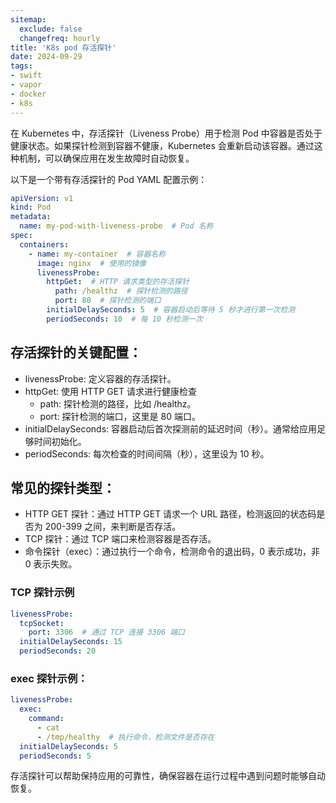 ```yaml
---
sitemap:
  exclude: false
  changefreq: hourly
title: 'K8s pod 存活探针'
date: 2024-09-29
tags:
- swift
- vapor
- docker
- k8s
---
```


在 Kubernetes 中，存活探针（Liveness Probe）用于检测 Pod 中容器是否处于健康状态。如果探针检测到容器不健康，Kubernetes 会重新启动该容器。通过这种机制，可以确保应用在发生故障时自动恢复。


以下是一个带有存活探针的 Pod YAML 配置示例：

```yaml
apiVersion: v1
kind: Pod
metadata:
  name: my-pod-with-liveness-probe  # Pod 名称
spec:
  containers:
    - name: my-container  # 容器名称
      image: nginx  # 使用的镜像
      livenessProbe:
        httpGet:  # HTTP 请求类型的存活探针
          path: /healthz  # 探针检测的路径
          port: 80  # 探针检测的端口
        initialDelaySeconds: 5  # 容器启动后等待 5 秒才进行第一次检测
        periodSeconds: 10  # 每 10 秒检测一次
```

## 存活探针的关键配置：

- livenessProbe: 定义容器的存活探针。
- httpGet: 使用 HTTP GET 请求进行健康检查
  - path: 探针检测的路径，比如 /healthz。
  - port: 探针检测的端口，这里是 80 端口。
- initialDelaySeconds: 容器启动后首次探测前的延迟时间（秒）。通常给应用足够时间初始化。
- periodSeconds: 每次检查的时间间隔（秒），这里设为 10 秒。

## 常见的探针类型：

- HTTP GET 探针：通过 HTTP GET 请求一个 URL 路径，检测返回的状态码是否为 200-399 之间，来判断是否存活。
- TCP 探针：通过 TCP 端口来检测容器是否存活。
- 命令探针（exec）：通过执行一个命令，检测命令的退出码，0 表示成功，非 0 表示失败。


### TCP 探针示例

```yaml
livenessProbe:
  tcpSocket:
    port: 3306  # 通过 TCP 连接 3306 端口
  initialDelaySeconds: 15
  periodSeconds: 20
```

### exec 探针示例：

```yaml
livenessProbe:
  exec:
    command:
      - cat
      - /tmp/healthy  # 执行命令，检测文件是否存在
  initialDelaySeconds: 5
  periodSeconds: 5
```

存活探针可以帮助保持应用的可靠性，确保容器在运行过程中遇到问题时能够自动恢复。








